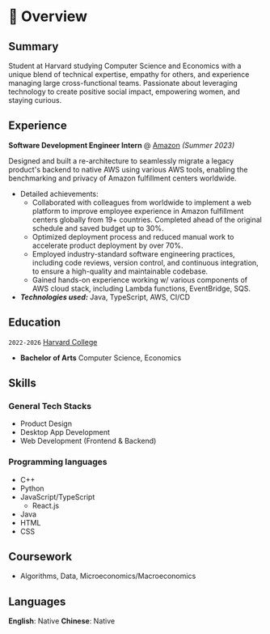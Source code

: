 # 📖 Overview

## Summary

Student at Harvard studying Computer Science and Economics with a unique blend of technical expertise, empathy for others, and experience managing large cross-functional teams. Passionate about leveraging technology to create positive social impact, empowering women, and staying curious.


## Experience

**Software Development Engineer Intern** @ [Amazon](https://www.amazon.com/) _(Summer 2023)_

Designed and built a re-architecture to seamlessly migrate a legacy product's backend to native AWS using various AWS tools, enabling the benchmarking and privacy of Amazon fulfillment centers worldwide.
- Detailed achievements:
  - Collaborated with colleagues from worldwide to implement a web platform to improve employee experience in Amazon fulfillment centers globally from 19+ countries. Completed ahead of the original schedule and saved budget up to 30%.
  - Optimized deployment process and reduced manual work to accelerate product deployment by over 70%.
  - Employed industry-standard software engineering practices, including code reviews, version control, and continuous integration, to ensure a high-quality and maintainable codebase.
  - Gained hands-on experience working w/ various components of AWS cloud stack, including Lambda functions, EventBridge, SQS.
- _**Technologies used:**_ Java, TypeScript, AWS, CI/CD

## Education

`2022-2026` [Harvard College](https://college.harvard.edu/)
- **Bachelor of Arts** Computer Science, Economics

## Skills

### General Tech Stacks
- Product Design
- Desktop App Development
- Web Development (Frontend & Backend)

### Programming languages
- C++
- Python
- JavaScript/TypeScript
  - React.js
- Java
- HTML
- CSS

## Coursework
- Algorithms, Data, Microeconomics/Macroeconomics

## Languages
**English**: Native
**Chinese**: Native
